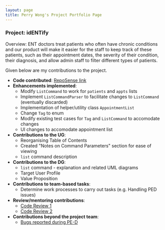 ```yaml
---
layout: page
title: Perry Wong's Project Portfolio Page
---
```


### Project: idENTify
Overview:
ENT doctors treat patients who often have chronic conditions and our product will make it easier
for the staff to keep track of these patients, such as their appointment dates, the severity of their condition,
their diagnosis, and allow admin staff to filter different types of patients.


Given below are my contributions to the project.

* **Code contributed**: [RepoSense link](https://github.com/pwjj2000/tp)
* **Enhancements implemented**:
  * Modify `ListCommand` to work for `patients` and `appts` lists
  * Implement `ListCommandParser` to facilitate changes to `ListCommand` (eventually discarded)
  * Implementation of helper/utility class `AppointmentList`
  * Change `Tag` to enum
  * Modify existing test cases for `Tag` and `ListCommand` to accomodate changes
  * UI changes to accomodate appointment list
* **Contributions to the UG**:
  * Reorganising Table of Contents
  * Created "Notes on Command Parameters" section for ease of viewing
  * `list` command description
* **Contributions to the DG**:
  * `list` command - explanation and related UML diagrams
  * Target User Profile
  * Value Proposition
* **Contributions to team-based tasks**:
  * Determine work processes to carry out tasks (e.g. Handling PED issues) 
* **Review/mentoring contributions**:
  * [Code Review 1](https://github.com/AY2223S1-CS2103T-T17-4/tp/pull/230)
  * [Code Review 2](https://github.com/AY2223S1-CS2103T-T17-4/tp/pull/145)
* **Contributions beyond the project team**:
  * [Bugs reported during PE-D](https://github.com/pwjj2000/ped/issues)
